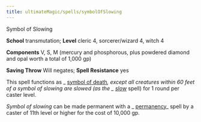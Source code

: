 ```yaml
---
title: ultimateMagic/spells/symbolOfSlowing
---
```

Symbol of Slowing

**School** transmutation; **Level** cleric 4, sorcerer/wizard 4, witch 4

**Components** V, S, M (mercury and phosphorous, plus powdered diamond and opal worth a total of 1,000 gp)

**Saving Throw** Will negates; **Spell Resistance** yes

This spell functions as _ [symbol of death](spells/symbolOfDeath.md#_symbol-of-death)_, except all creatures within 60 feet of a _symbol of slowing_ are slowed (as the _ [slow](spells/slow.md#_slow)_ spell) for 1 round per caster level.

_Symbol of slowing_ can be made permanent with a _ [permanency](spells/permanency.md#_permanency)_ spell by a caster of 11th level or higher for the cost of 10,000 gp.

